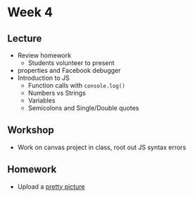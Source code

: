 # Week 4

## Lecture

- Review homework
  - Students volunteer to present
- <meta> properties and Facebook debugger
- Introduction to JS
  - Function calls with `console.log()`
  - Numbers vs Strings
  - Variables
  - Semicolons and Single/Double quotes

## Workshop

- Work on canvas project in class, root out JS syntax errors

## Homework

- Upload a [pretty picture](/homework/canvas)
